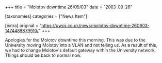 +++
title = "Molotov downtime 26/09/03"
date = "2003-09-26"

[taxonomies]
categories = ["News Item"]

[extra]
original = "https://uwcs.co.uk/news/molotov-downtime-260903-1474488879910/"
+++

Apologies for the Molotov downtime this morning. This was due to the University moving Molotov into a VLAN and not telling us. As a result of this, we had to change Molotov's default gateway within the University network. Things should be back to normal now.

